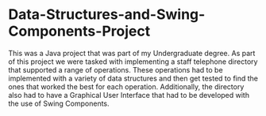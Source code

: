 # Data-Structures-and-Swing-Components-Project
This was a Java project that was part of my Undergraduate degree. As part of this project we were tasked with implementing a staff telephone directory that supported a range of operations. These operations had to be implemented with a variety of data structures and then get tested to find the ones that worked the best for each operation. Additionally, the directory also had to have a Graphical User Interface that had to be developed with the use of Swing Components.
